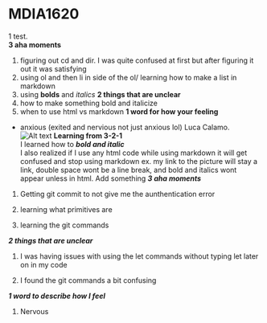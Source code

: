 # MDIA1620
1 test.  
 **3 aha moments**
1. figuring out cd and dir. I was quite confused at first but after figuring it out it was satisfying
2. using ol and then li in side of the ol/ learning how to make a list in markdown
3.  using **bolds** and *italics* 
**2 things that are unclear**
1. how to make something bold and italicize
2. when to use html vs markdown
**1 word for how your feeling**
- anxious (exited and nervious not just anxious lol)
Luca Calamo.  
![Alt text](https://github.com/user-attachments/assets/9c69ef94-0f7e-4f45-90bb-76ca02f39484)
**Learning from 3-2-1**  
I learned how to ***bold and italic***  
I also realized if I use any html code while using markdown it will get confused and stop using markdown ex. my link to the picture will stay a link, double space wont be a line break, and bold and italics wont appear unless in html.
Add something
***3 aha moments***
1. Getting git commit to not give me the aunthentication error

2. learning what primitives are

3. learning the git commands 

***2 things that are unclear***

1. I was having issues with using the let commands without typing let later on in my code

2. I found the git commands a bit confusing

***1 word to describe how I feel***

1. Nervous 